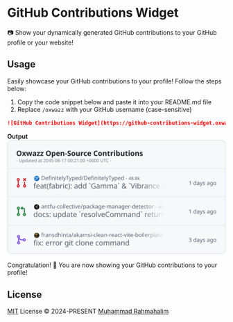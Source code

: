 # GitHub Contributions Widget

[Latest Version]: https://img.shields.io/crates/v/package_manager_detector_rs.svg

[crates.io]: https://crates.io/crates/package_manager_detector_rs

[Rustc Version]: https://img.shields.io/badge/rustc-1.56+-lightgray.svg

[rustc]: https://blog.rust-lang.org/2021/10/21/Rust-1.56.0.html

📷 Show your dynamically generated GitHub contributions to your GitHub profile or your website!

## Usage

Easily showcase your GitHub contributions to your profile! Follow the steps below:

1. Copy the code snippet below and paste it into your README.md file
2. Replace `/oxwazz` with your GitHub username (case-sensitive)

```markdown
![GitHub Contributions Widget](https://github-contributions-widget.oxwazz.com/oxwazz)
```

**Output** <br/>
![GitHub Contributions Widget](./assets/snapshot/v0.1.1.svg)

Congratulation! 🎉 You are now showing your GitHub contributions to your profile!

## License

[MIT](./LICENSE) License © 2024-PRESENT [Muhammad Rahmahalim](https://github.com/oxwazz)
